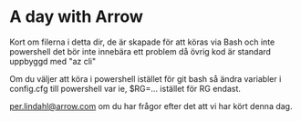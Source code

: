 # A day with Arrow
Kort om filerna i detta dir, de är skapade för att köras via Bash och inte powershell det bör inte innebära ett problem då övrig kod är standard uppbyggd med "az cli"

Om du väljer att köra i powershell istället för git bash så ändra variabler i config.cfg till powershell var ie, $RG=... istället för RG endast.

per.lindahl@arrow.com om du har frågor efter det att vi har kört denna dag.
